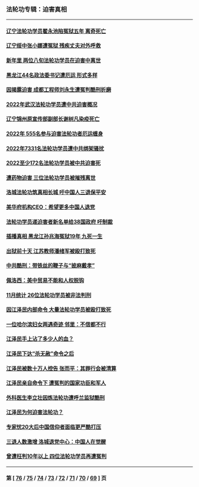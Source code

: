 ### 法轮功专辑：迫害真相
---
#### [辽宁法轮功学员翟永池陷冤狱五年 离奇死亡](../../pages/nf4379/n13916049.md?02010430) 
#### [辽宁绥中张小娜遭冤狱 残疾丈夫对外呼救](../../pages/nf4379/n13915683.md?02010430) 
#### [新年里 两位八旬法轮功学员在迫害中离世](../../pages/nf4379/n13915319.md?02010430) 
#### [黑龙江44名政法委书记遭厄运 形式多样](../../pages/nf4379/n13909467.md?02010430) 
#### [因揭露迫害 成都工程师刘永生遭冤判酷刑折磨](../../pages/nf4379/n13907678.md?02010430) 
#### [2022年武汉法轮功学员遭中共迫害概况](../../pages/nf4379/n13906471.md?02010430) 
#### [辽宁锦州原宣传部副部长谢树凡染疫死亡](../../pages/nf4379/n13904044.md?02010430) 
#### [2022年 555名参与迫害法轮功者厄运缠身](../../pages/nf4379/n13903134.md?02010430) 
#### [2022年7331名法轮功学员遭中共绑架骚扰](../../pages/nf4379/n13901725.md?02010430) 
#### [2022至少172名法轮功学员被中共迫害死](../../pages/nf4379/n13900831.md?02010430) 
#### [遭药物迫害 三位法轮功学员被摧残离世](../../pages/nf4379/n13893822.md?02010430) 
#### [洛城法轮功筑真相长城 吁中国人三退保平安](../../pages/nf4379/n13892471.md?02010430) 
#### [美华府机构CEO：希望更多中国人退党](../../pages/nf4379/n13890897.md?02010430) 
#### [法轮功学员递迫害者新名单给38国政府 吁制裁](../../pages/nf4379/n13891149.md?02010430) 
#### [插播真相 黑龙江孙兆海冤狱19年 九死一生](../../pages/nf4379/n13889193.md?02010430) 
#### [出狱前十天 江苏教师潘绪军被殴打致死](../../pages/nf4379/n13888230.md?02010430) 
#### [中共酷刑：带铁丝的鞭子与“披麻戴孝”](../../pages/nf4379/n13887863.md?02010430) 
#### [佩洛西：美中贸易不能和人权脱钩](../../pages/nf4379/n13884884.md?02010430) 
#### [11月统计 26位法轮功学员被非法判刑](../../pages/nf4379/n13884724.md?02010430) 
#### [因江泽民内部命令 大量法轮功学员被殴打致死](../../pages/nf4379/n13877409.md?02010430) 
#### [一位哈尔滨妇女两遇奇迹 邻里：不信都不行](../../pages/nf4379/n13878017.md?02010430) 
#### [江泽民手上沾了多少人的血？](../../pages/nf4379/n13880318.md?02010430) 
#### [江泽民下达“杀无赦”命令之后](../../pages/nf4379/n13878084.md?02010430) 
#### [江泽民被数十万人控告 张而平：其罪行会被清算](../../pages/nf4379/n13878074.md?02010430) 
#### [江泽民亲自命令下 遭冤判的国家功臣和军人](../../pages/nf4379/n13876685.md?02010430) 
#### [外科医生李立壮因炼法轮功遭呼兰监狱酷刑](../../pages/nf4379/n13875403.md?02010430) 
#### [江泽民为何迫害法轮功？](../../pages/nf4379/n13876324.md?02010430) 
#### [专家忧20大后中国信仰者面临更严酷打压](../../pages/nf4379/n13874993.md?02010430) 
#### [三退人数激增 洛城退党中心：中国人在觉醒](../../pages/nf4379/n13874224.md?02010430) 
#### [曾遭枉判10年以上 四位法轮功学员再遭冤判](../../pages/nf4379/n13872398.md?02010430) 

---
#### 第 [ [76](./76.md?02010430) / [75](./75.md?02010430) / [74](./74.md?02010430) / [73](./73.md?02010430) / [72](./72.md?02010430) / [71](./71.md?02010430) / [70](./70.md?02010430) / [69](./69.md?02010430) ] 页
